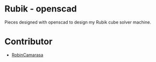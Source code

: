# Rubik - openscad

Pieces designed with openscad to design my Rubik cube solver machine.

# Contributor

- [RobinCamarasa](https://github.com/RobinCamarasa)
